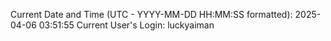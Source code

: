 Current Date and Time (UTC - YYYY-MM-DD HH:MM:SS formatted): 2025-04-06 03:51:55
Current User's Login: luckyaiman
